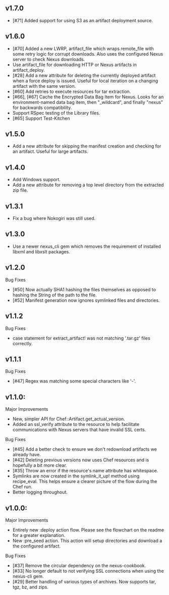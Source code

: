 ## v1.7.0

* [#71] Added support for using S3 as an artifact deployment source.

## v1.6.0

* [#70] Added a new LWRP, artifact\_file which wraps remote_file with some retry logic for corrupt downloads. Also uses the configured Nexus server to check Nexus downloads.
* Use artifact\_file for downloading HTTP or Nexus artifacts in artifact\_deploy.
* [#28] Add a new attribute for deleting the currently deployed artifact when a force deploy is issued. Useful for local iteration on a changing artifact with the same version.
* [#60] Add retries to execute resources for tar extraction.
* [#66], [#67] Cache the Encrypted Data Bag Item for Nexus. Looks for an environment-named data bag item, then "\_wildcard", and finally "nexus" for backwards compatibility.
* Support RSpec testing of the Library files.
* [#65] Support Test-Kitchen

## v1.5.0

* Add a new attribute for skipping the manifest creation and checking for an artifact. Useful for large artifacts.

## v1.4.0

* Add Windows support.
* Add a new attribute for removing a top level directory from the extracted zip file.

## v1.3.1

* Fix a bug where Nokogiri was still used.

## v1.3.0

* Use a newer nexus_cli gem which removes the requirement of installed libxml and libxslt packages.

## v1.2.0

Bug Fixes
* [#50] Now actually SHA1 hashing the files themselves as opposed to hashing the String of the path to the file.
* [#52] Manifest generation now ignores symlinked files and directories.

## v1.1.2

Bug Fixes
* case statement for extract_artifact! was not matching '.tar.gz' files correctly.

## v1.1.1

Bug Fixes
* [#47] Regex was matching some special characters like '-'.

## v1.1.0:

Major Improvements
* New, simpler API for Chef::Artifact.get_actual_version.
* Added an ssl_verify attribute to the resource to help facilitate communications with Nexus servers that have invalid SSL certs.

Bug Fixes
* [#45] Add a better check to ensure we don't redownload artifacts we already have.
* [#42] Deleting previous versions now uses Chef resources and is hopefully a bit more clear.
* [#35] Throw an error if the resource's name attribute has whitespace.
* Symlinks are now created in the symlink_it_up! method using recipe_eval. This helps ensure a clearer picture of the flow during the Chef run.
* Better logging throughout.

## v1.0.0:

Major Improvements
* Entirely new :deploy action flow. Please see the flowchart on the readme for a greater explanation.
* New :pre_seed action. This action will setup directories and download a the configured artifact.

Bug Fixes
* [#37] Remove the circular dependency on the nexus-cookbook.
* [#33] No longer default to not verifying SSL connections when using the nexus-cli gem.
* [#29] Better handling of various types of archives. Now supports tar, tgz, bz, and zips.